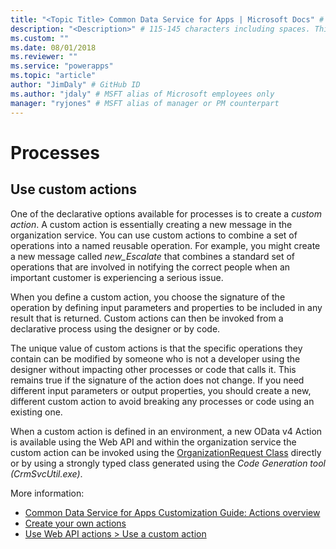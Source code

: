 ```yaml
---
title: "<Topic Title> Common Data Service for Apps | Microsoft Docs" # Intent and product brand in a unique string of 43-59 chars including spaces
description: "<Description>" # 115-145 characters including spaces. This abstract displays in the search result.
ms.custom: ""
ms.date: 08/01/2018
ms.reviewer: ""
ms.service: "powerapps"
ms.topic: "article"
author: "JimDaly" # GitHub ID
ms.author: "jdaly" # MSFT alias of Microsoft employees only
manager: "ryjones" # MSFT alias of manager or PM counterpart
---
```

# Processes

<!-- Needs major attention
https://docs.microsoft.com/en-us/dynamics365/customer-engagement/developer/automate-business-processes-customer-engagement
https://docs.microsoft.com/en-us/dynamics365/customer-engagement/developer/process-architecture
https://docs.microsoft.com/en-us/dynamics365/customer-engagement/developer/process-categories
https://docs.microsoft.com/en-us/dynamics365/customer-engagement/developer/workflow-process-entities
https://docs.microsoft.com/en-us/dynamics365/customer-engagement/developer/supported-types-triggers-entities-actions-processes
https://docs.microsoft.com/en-us/dynamics365/customer-engagement/developer/custom-workflow-activities-workflow-assemblies
https://docs.microsoft.com/en-us/dynamics365/customer-engagement/developer/model-business-process-flows
https://docs.microsoft.com/en-us/dynamics365/customer-engagement/developer/sample-work-business-process-flows
https://docs.microsoft.com/en-us/dynamics365/customer-engagement/developer/create-real-time-workflows
https://docs.microsoft.com/en-us/dynamics365/customer-engagement/developer/create-own-actions -->

## Use custom actions

One of the declarative options available for processes is to create a *custom action*. A custom action is essentially creating a new message in the organization service. You can use custom actions to combine a set of operations into a named reusable operation. For example, you might create a new message called *new_Escalate* that combines a standard set of operations that are involved in notifying the correct people when an important customer is experiencing a serious issue.

When you define a custom action, you choose the signature of the operation by defining input parameters and properties to be included in any result that is returned. Custom actions can then be invoked from a declarative process using the designer or by code. 

The unique value of custom actions is that the specific operations they contain can be modified by someone who is not a developer using the designer without impacting other processes or code that calls it.  This remains true if the signature of the action does not change. If you need different input parameters or output properties, you should create a new, different custom action to avoid breaking any processes or code using an existing one.

When a custom action is defined in an environment, a new OData v4 Action is available using the Web API and within the organization service the custom action can be invoked using the [OrganizationRequest Class](/dotnet/api/microsoft.xrm.sdk.organizationrequest) directly or by using a strongly typed class generated using the *Code Generation tool (CrmSvcUtil.exe)*.

More information: 
- [Common Data Service for Apps Customization Guide: Actions overview](/dynamics365/customer-engagement/customize/actions)
- [Create your own actions](/dynamics365/customer-engagement/developer/create-own-actions)
- [Use Web API actions > Use a custom action](/dynamics365/customer-engagement/developer/webapi/use-web-api-actions#use-a-custom-action)